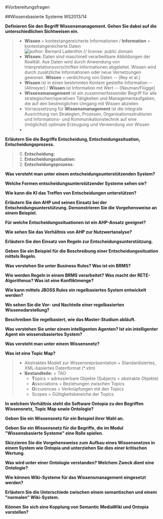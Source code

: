 #Vorbereitungsfragen

##Wissensbasierte Systeme WS2013/14

**Definieren Sie den Begriff Wissensmanagement. Gehen Sie dabei auf die unterschiedlichen Sichtweisen ein.**
>* **Wissen** = kontextangereicherte Informationen / **Information** = kontextangereicherte Daten <br /> ![author: Bernard Ladenthin // license: public domain](http://upload.wikimedia.org/wikipedia/commons/thumb/4/41/Wissenspyramide.svg/758px-Wissenspyramide.svg.png)
>* **WIssen:** Daten sind maschinell verarbeitbare Abbildungen der Realität. Aus Daten wird durch Anwendung von Interpretationsvorschriften Informationen abgeleitet. Wissen wird durch zusätzliche Informationen oder neue Vernetzungen gewonen. **Wissen** = verdichtung von Daten -- [Rey et al.]
>* **Wissen** ist in einen bestimmten Kontext gestellte Information -- [Allmeyer] / **Wissen** ist Information mit Wert -- [Neuman/Flügge]
>* **Wissensmanagement** ist ein zusammenfassender Begriff für alle strategischen/operativen Tätigkeiten und Managementaufgaben, die auf den bestmöglichen Umgang mit Wissen abzielen
>* Vorraussetzung für **Wissensmanagement** ist die integrale Ausrichtung von Strategien, Prozesen, Organisationsstrukturen und Informations- und Kommunikationstechnik auf eine (möglichst) optimale Erzeugung und Verwendung von Wissen
>* 

**Erläutern Sie die Begriffe Entscheidung, Entscheidungssituation, Entscheidungsprozess.**
>0. **Entscheidung:**
>0. **Entscheidungssituation:**
>0.	**Entscheidungsprozess:**

**Was versteht man unter einem entscheidungsunterstützenden System?**


**Welche Formen entscheidungsunterstützender Systeme sehen sie?**


**Wie kann die KI das Treffen von Entscheidungen unterstützen?**


**Erläutern Sie den AHP und seinen Einsatz bei der Entscheidungsunterstützung. Demonstrieren Sie die Vorgehensweise an einem Beispiel.**


**Für welche Entscheidungssituationen ist ein AHP-Ansatz geeignet?**


**Wie sehen Sie das Verhältnis von AHP zur Nutzwertanalyse?**


**Erläutern Sie den Einsatz von Regeln zur Entscheidungsunterstützung.**


**Geben Sie ein Beispiel für die Beschreibung einer Entscheidungssituation mittels Regeln.**


**Was verstehen Sie unter Business Rules? Was ist ein BRMS?**


**Wie werden Regeln in einem BRMS verarbeitet? Was macht der RETE-Algorithmus? Was ist eine Konfliktmenge?**


**Wie kann mittels JBOSS Rules ein regelbasiertes System entwickelt werden?**


**Wo sehen Sie die Vor- und Nachteile einer regelbasierten Wissensdarstellung?**


**Beschreiben Sie regelbasiert, wie das Master-Studium abläuft.**


**Was verstehen Sie unter einem intelligenten Agenten? Ist ein intelligenter Agent ein wissensbasiertes System?**


**Was versteht man unter einem Wissensnetz?**


**Was ist eine Topic Map?**
>* Abstraktes Modell zur Wissensrepräsentation + Standardisiertes, XML-basiertes Datenformat (*.xtm)
>* **Bestandteile:** = TAO
>	* **T**opics = adressierbare Objekte (Subjects = abstrakte Objekte)
>	* **A**ssociations = Beziehungen zwischen Topics
>	* **O**ccurences = Verknüpfungen mit den Topics
>	* Scopes = Gültigkeitsbereiche der Topics 

**In welchem Verhältnis steht die Software Ontopia zu den Begriffen Wissensnetz, Topic Map sowie Ontologie?**


**Geben Sie ein Wissensnetz für ein Beispiel ihrer Wahl an.**


**Geben Sie ein Wissensnetz für die Begriffe, die im Modul "Wissensbasierte Systeme" eine Rolle spielen.**


**Skizzieren Sie die Vorgehensweise zum Aufbau eines Wissensnetzes in einem System wie Ontopia und unterziehen Sie dies einer kritischen Wertung.**


**Was wird unter einer Ontologie verstanden? Welchem Zweck dient eine Ontologie?**


**Wie können Wiki-Systeme für das Wissensmanagement eingesetzt werden?**


**Erläutern Sie die Unterschiede zwischen einem semantischen und einem "normalen" Wiki-System.**


**Können Sie sich eine Kopplung von Semantic MediaWiki und Ontopia vorstellen?**
